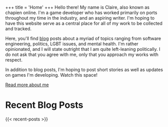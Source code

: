 +++
title = 'Home'
+++
Hello there! My name is Claire, also known as chapien online. I'm a game developer who has worked primarily on ports throughout my time in the industry, and an aspiring writer. I'm hoping to have this website serve as a central place for all of my work to be collected and tracked.

Here, you'll find [blog](blog) posts about a myriad of topics ranging from software engineering, politics, LGBT issues, and mental health. I'm rather opinionated, and I will state outright that I am quite left-leaning politically. I do not ask that you agree with me, only that you approach my works with respect.

In addition to blog posts, I'm hoping to post short stories as well as updates on games I'm developing. Watch this space!

[Read more about me](about)

# Recent Blog Posts
{{< recent-posts >}}